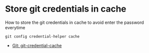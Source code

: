 # Store git credentials in cache

How to store the git credentials in cache to avoid enter the password everytime
```
git config credential-helper cache
```

- [Git: git-credential-cache](https://git-scm.com/docs/git-credential-cache)
